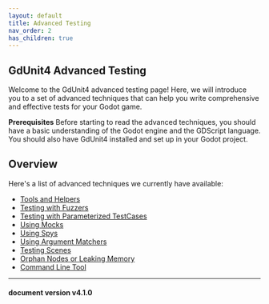 ```yaml
---
layout: default
title: Advanced Testing
nav_order: 2
has_children: true
---
```



## GdUnit4 Advanced Testing
Welcome to the GdUnit4 advanced testing page! Here, we will introduce you to a set of advanced techniques that can help you write comprehensive and effective tests for your Godot game.

**Prerequisites**
Before starting to read the advanced techniques, you should have a basic understanding of the Godot engine and the GDScript language. You should also have GdUnit4 installed and set up in your Godot project.

## Overview
Here's a list of advanced techniques we currently have available:<br>

* [Tools and Helpers](/gdUnit4/advanced_testing/tools/#tools-and-helpers)<br>
* [Testing with Fuzzers](/gdUnit4/advanced_testing/fuzzing/#testing-with-fuzzers)<br>
* [Testing with Parameterized TestCases](/gdUnit4/advanced_testing/paramerized_tests/#testing-with-parameterized-testcases)<br>
* [Using Mocks](/gdUnit4/advanced_testing/mock/#mocking--mocks)<br>
* [Using Spys](/gdUnit4/advanced_testing/spy/#spy)<br>
* [Using Argument Matchers](/gdUnit4/advanced_testing/argument_matchers/#argument-matchers)<br>
* [Testing Scenes](/gdUnit4/advanced_testing/sceneRunner/#scene-runner)<br>
* [Orphan Nodes or Leaking Memory](/gdUnit4/advanced_testing/orphan/#orphan-nodes-or-leaking-memory)<br>
* [Command Line Tool](/gdUnit4/advanced_testing/cmd/#command-line-tool)<br>

---
<h4> document version v4.1.0 </h4>